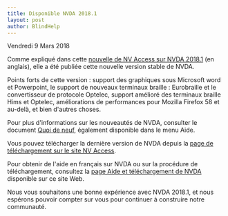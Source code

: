 ```yaml
---
title: Disponible NVDA 2018.1
layout: post
author: BlindHelp
---
```


<footer>Vendredi 9 Mars 2018</footer>


Comme expliqué dans cette [nouvelle de NV Access sur NVDA 2018.1](https://www.nvaccess.org/post/nvda-2018-1-now-available-for-download/) (en anglais), elle a été publiée cette nouvelle version stable de NVDA.       

Points forts de cette version : support des graphiques sous Microsoft word et Powerpoint, le support de nouveaux terminaux braille : Eurobraille et le convertisseur de protocole Optelec, support amélioré des terminaux braille Hims et Optelec, améliorations de performances pour Mozilla Firefox 58 et au-delà, et bien d'autres choses.      

Pour plus d'informations sur les nouveautés de NVDA, consulter le document [Quoi de neuf](https://blindhelp.github.io/changes.html), également disponible dans le menu Aide.           

Vous pouvez télécharger la dernière version de NVDA depuis la [page de téléchargement sur le site NV Access](http://www.nvaccess.org/download/).      

Pour obtenir de l'aide en français sur NVDA ou sur la procédure de téléchargement, consultez la [page Aide et téléchargement de NVDA](https://blindhelp.github.io/Aide-et-t%C3%A9l%C3%A9chargement-de-NVDA/) disponible sur ce site Web.     

Nous vous souhaitons une bonne expérience avec NVDA 2018.1, et nous espérons pouvoir compter sur vous pour continuer à construire notre communauté.     
